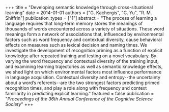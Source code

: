 +++
title = "Developing semantic knowledge through cross-situational learning"
date = 2014-01-01
authors = ["G. Kachergis", "C. Yu", "R. M. Shiffrin"]
publication_types = ["1"]
abstract = "The process of learning a language requires that long-term memory stores the meanings of thousands of words encountered across a variety of situations. These word meanings form a network of associations that, influenced by environmental factors such as word frequency and contextual diversity, cause behavioral effects on measures such as lexical decision and naming times. We investigate the development of recognition priming as a function of explicit knowledge after repeated training and testing on a novel vocabulary. By varying the word frequency and contextual diversity of the training input, and examining learning trajectories as well as semantic knowledge effects, we shed light on which environmental factors most influence performance in language acquisition. Contextual diversity and entropy--the uncertainty about a word’s referents--are the two strongest factors predicting primed recognition times, and play a role along with frequency and context familiarity in predicting explicit learning."
featured = false
publication = "*Proceedings of the 36th Annual Conference of the Cognitive Science Society*"
+++

